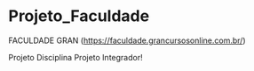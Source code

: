 
# Projeto_Faculdade 
FACULDADE GRAN (https://faculdade.grancursosonline.com.br/)

Projeto Disciplina Projeto Integrador!

